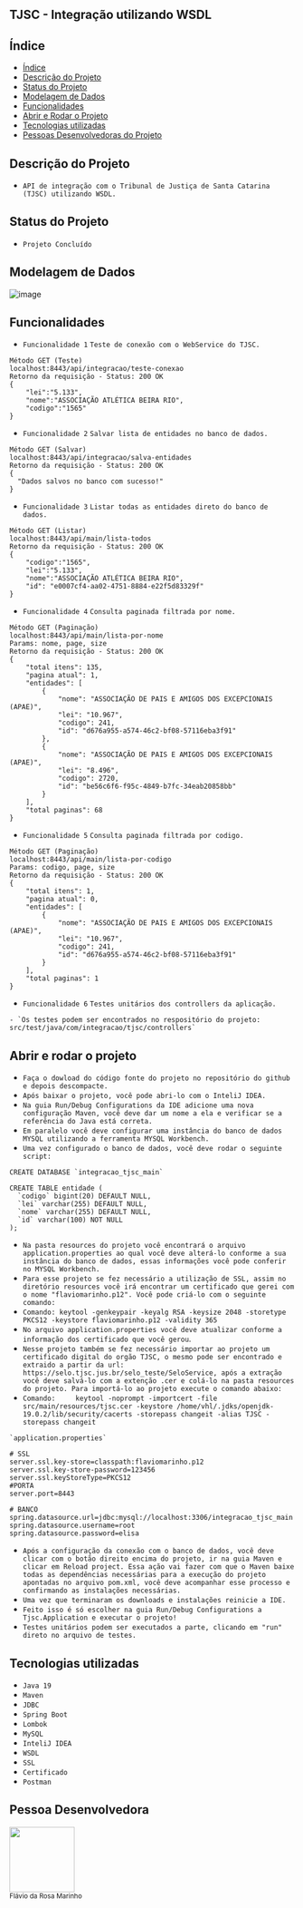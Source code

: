 ## TJSC - Integração utilizando WSDL

## Índice 

* [Índice](#índice)
* [Descrição do Projeto](#descrição-do-projeto)
* [Status do Projeto](#status-do-projeto)
* [Modelagem de Dados](#Modelagem-de-Dados)
* [Funcionalidades](#funcionalidades)
* [Abrir e Rodar o Projeto](#abrir-e-rodar-o-projeto)
* [Tecnologias utilizadas](#tecnologias-utilizadas)
* [Pessoas Desenvolvedoras do Projeto](#pessoa-desenvolvedora)

## Descrição do Projeto

- `API de integração com o Tribunal de Justiça de Santa Catarina (TJSC) utilizando WSDL.`

## Status do Projeto

- `Projeto Concluído`

## Modelagem de Dados

![image](https://user-images.githubusercontent.com/107947462/216439893-c1467483-eb98-4adb-9fbe-3f015b519ca9.png)


## Funcionalidades
- `Funcionalidade 1` `Teste de conexão com o WebService do TJSC.`


```
Método GET (Teste)
localhost:8443/api/integracao/teste-conexao
Retorno da requisição - Status: 200 OK
{
    "lei":"5.133",
    "nome":"ASSOCIAÇÃO ATLÉTICA BEIRA RIO",
    "codigo":"1565"
}

```

- `Funcionalidade 2` `Salvar lista de entidades no banco de dados.`

```
Método GET (Salvar)
localhost:8443/api/integracao/salva-entidades
Retorno da requisição - Status: 200 OK
{
  "Dados salvos no banco com sucesso!"
}

```

- `Funcionalidade 3` `Listar todas as entidades direto do banco de dados.`

```
Método GET (Listar)
localhost:8443/api/main/lista-todos
Retorno da requisição - Status: 200 OK
{
    "codigo":"1565",
    "lei":"5.133",
    "nome":"ASSOCIAÇÃO ATLÉTICA BEIRA RIO",
    "id": "e0007cf4-aa02-4751-8884-e22f5d83329f"
}
 ```
 
- `Funcionalidade 4` `Consulta paginada filtrada por nome.`

```
Método GET (Paginação)
localhost:8443/api/main/lista-por-nome
Params: nome, page, size
Retorno da requisição - Status: 200 OK
{
    "total itens": 135,
    "pagina atual": 1,
    "entidades": [
        {
            "nome": "ASSOCIAÇÃO DE PAIS E AMIGOS DOS EXCEPCIONAIS (APAE)",
            "lei": "10.967",
            "codigo": 241,
            "id": "d676a955-a574-46c2-bf08-57116eba3f91"
        },
        {
            "nome": "ASSOCIAÇÃO DE PAIS E AMIGOS DOS EXCEPCIONAIS (APAE)",
            "lei": "8.496",
            "codigo": 2720,
            "id": "be56c6f6-f95c-4849-b7fc-34eab20858bb"
        }
    ],
    "total paginas": 68
}
```

- `Funcionalidade 5` `Consulta paginada filtrada por codigo.`

```
Método GET (Paginação)
localhost:8443/api/main/lista-por-codigo
Params: codigo, page, size
Retorno da requisição - Status: 200 OK
{
    "total itens": 1,
    "pagina atual": 0,
    "entidades": [
        {
            "nome": "ASSOCIAÇÃO DE PAIS E AMIGOS DOS EXCEPCIONAIS (APAE)",
            "lei": "10.967",
            "codigo": 241,
            "id": "d676a955-a574-46c2-bf08-57116eba3f91"
        }
    ],
    "total paginas": 1
}
```

- `Funcionalidade 6` `Testes unitários dos controllers da aplicação.`

```
- `Os testes podem ser encontrados no respositório do projeto: src/test/java/com/integracao/tjsc/controllers`

```


## Abrir e rodar o projeto

- `Faça o dowload do código fonte do projeto no repositório do github e depois descompacte.`
- `Após baixar o projeto, você pode abri-lo com o InteliJ IDEA.`
- `Na guia Run/Debug Configurations da IDE adicione uma nova configuração Maven, você deve dar um nome a ela e verificar se a referência do Java está correta.`
- `Em paralelo você deve configurar uma instância do banco de dados MYSQL utilizando a ferramenta MYSQL Workbench.`
- `Uma vez configurado o banco de dados, você deve rodar o seguinte script:`

```
CREATE DATABASE `integracao_tjsc_main`

CREATE TABLE entidade (
  `codigo` bigint(20) DEFAULT NULL,
  `lei` varchar(255) DEFAULT NULL,
  `nome` varchar(255) DEFAULT NULL,
  `id` varchar(100) NOT NULL
);

```
- `Na pasta resources do projeto você encontrará o arquivo application.properties ao qual você deve alterá-lo conforme a sua instância do banco de dados, essas informações você pode conferir no MYSQL Workbench.`
- `Para esse projeto se fez necessário a utilização de SSL, assim no diretório resources você irá encontrar um certificado que gerei com o nome "flaviomarinho.p12". Você pode criá-lo com o seguinte comando:`
- `Comando: keytool -genkeypair -keyalg RSA -keysize 2048 -storetype PKCS12 -keystore flaviomarinho.p12 -validity 365`
- `No arquivo application.properties você deve atualizar conforme a informação dos certificado que você gerou`.
- `Nesse projeto também se fez necessário importar ao projeto um certificado digital do orgão TJSC, o mesmo pode ser encontrado e extraido a partir da url: https://selo.tjsc.jus.br/selo_teste/SeloService, após a extração você deve salvá-lo com a extenção .cer e colá-lo na pasta resources do projeto. Para importá-lo ao projeto execute o comando abaixo:`
- `Comando:     keytool -noprompt -importcert -file src/main/resources/tjsc.cer -keystore /home/vhl/.jdks/openjdk-19.0.2/lib/security/cacerts -storepass changeit -alias TJSC -storepass changeit`

 


```
`application.properties`

# SSL
server.ssl.key-store=classpath:flaviomarinho.p12
server.ssl.key-store-password=123456
server.ssl.keyStoreType=PKCS12
#PORTA
server.port=8443

# BANCO
spring.datasource.url=jdbc:mysql://localhost:3306/integracao_tjsc_main
spring.datasource.username=root
spring.datasource.password=elisa

```

- `Após a configuração da conexão com o banco de dados, você deve clicar com o botão direito encima do projeto, ir na guia Maven e clicar em Reload project. Essa ação vai fazer com que o Maven baixe todas as dependências necessárias para a execução do projeto apontadas no arquivo pom.xml, você deve acompanhar esse processo e confirmando as instalações necessárias.`
- `Uma vez que terminaram os downloads e instalações reinicie a IDE.`
- `Feito isso é só escolher na guia Run/Debug Configurations a Tjsc.Application e executar o projeto!`
- `Testes unitários podem ser executados a parte, clicando em "run" direto no arquivo de testes.`

## Tecnologias utilizadas
- `Java 19`
- `Maven`
- `JDBC`
- `Spring Boot`
- `Lombok`
- `MySQL`
- `InteliJ IDEA`
- `WSDL`
- `SSL`
- `Certificado`
- `Postman`


## Pessoa Desenvolvedora
<img src="https://avatars.githubusercontent.com/u/107947462?s=400&u=a6d810255c8159011072b3cf5556fab573041443&v=4" width=115><br><sub>Flávio da Rosa Marinho</sub>
